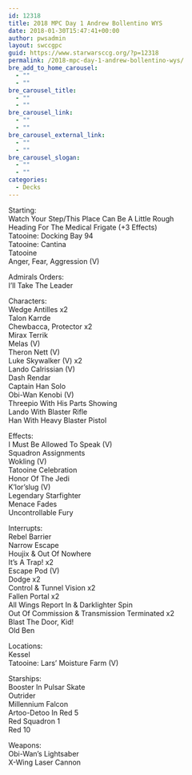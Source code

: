 ```yaml
---
id: 12318
title: 2018 MPC Day 1 Andrew Bollentino WYS
date: 2018-01-30T15:47:41+00:00
author: pwsadmin
layout: swccgpc
guid: https://www.starwarsccg.org/?p=12318
permalink: /2018-mpc-day-1-andrew-bollentino-wys/
bre_add_to_home_carousel:
  - ""
  - ""
bre_carousel_title:
  - ""
  - ""
bre_carousel_link:
  - ""
  - ""
bre_carousel_external_link:
  - ""
  - ""
bre_carousel_slogan:
  - ""
  - ""
categories:
  - Decks
---
```

Starting:  
Watch Your Step/This Place Can Be A Little Rough  
Heading For The Medical Frigate (+3 Effects)  
Tatooine: Docking Bay 94  
Tatooine: Cantina  
Tatooine  
Anger, Fear, Aggression (V)

Admirals Orders:  
I’ll Take The Leader 

Characters:  
Wedge Antilles x2  
Talon Karrde  
Chewbacca, Protector x2  
Mirax Terrik  
Melas (V)  
Theron Nett (V)  
Luke Skywalker (V) x2  
Lando Calrissian (V)  
Dash Rendar  
Captain Han Solo  
Obi-Wan Kenobi (V)  
Threepio With His Parts Showing  
Lando With Blaster Rifle  
Han With Heavy Blaster Pistol

Effects:  
I Must Be Allowed To Speak (V)  
Squadron Assignments  
Wokling (V)  
Tatooine Celebration  
Honor Of The Jedi  
K’lor’slug (V)  
Legendary Starfighter  
Menace Fades  
Uncontrollable Fury

Interrupts:  
Rebel Barrier  
Narrow Escape  
Houjix & Out Of Nowhere  
It’s A Trap! x2  
Escape Pod (V)  
Dodge x2  
Control & Tunnel Vision x2  
Fallen Portal x2  
All Wings Report In & Darklighter Spin  
Out Of Commission & Transmission Terminated x2  
Blast The Door, Kid!  
Old Ben

Locations:  
Kessel  
Tatooine: Lars’ Moisture Farm (V)

Starships:  
Booster In Pulsar Skate  
Outrider  
Millennium Falcon  
Artoo-Detoo In Red 5  
Red Squadron 1  
Red 10 

Weapons:  
Obi-Wan’s Lightsaber  
X-Wing Laser Cannon